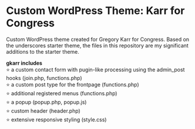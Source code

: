 # Custom WordPress Theme: Karr for Congress
Custom WordPress theme created for Gregory Karr for Congress. Based on the underscores starter theme, the files in this repository are my significant additions to the starter theme.

**gkarr includes**  
⭐ a custom contact form with pugin-like processing using the admin_post hooks (join.php, functions.php)  
⭐ a custom post type for the frontpage (functions.php)  
⭐ additional registered menus (functions.php)  
⭐ a popup (popup.php, popup.js)  
⭐ custom header (header.php)  
⭐ extensive responsive styling (style.css)  

